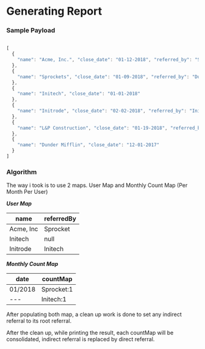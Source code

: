# Generating Report
### Sample Payload
```javascript

[
  {
    "name": "Acme, Inc.", "close_date": "01-12-2018", "referred_by": "Sprockets"
  },
  {
    "name": "Sprockets", "close_date": "01-09-2018", "referred_by": "Dunder Mifflin"
  },
  {
    "name": "Initech", "close_date": "01-01-2018"
  },
  {
    "name": "Initrode", "close_date": "02-02-2018", "referred_by": "Initech"
  },
  {
    "name": "L&P Construction", "close_date": "01-19-2018", "referred_by": "Initech"
  },
  {
    "name": "Dunder Mifflin", "close_date": "12-01-2017"
  }
]
```

### Algorithm
The way i took is to use 2 maps.
User Map and Monthly Count Map (Per Month Per User)

***User Map***

name | referredBy
--- | ---
Acme, Inc | Sprocket
Initech | null
Initrode | Initech


***Monthly Count Map***

date | countMap
--- | ---
01/2018 | Sprocket:1
 ---    | Initech:1
 
After populating both map, a clean up work is done to set any indirect referral to its root referral. 

After the clean up, while printing the result, each countMap will be consolidated, indirect referral is replaced by direct referral. 



